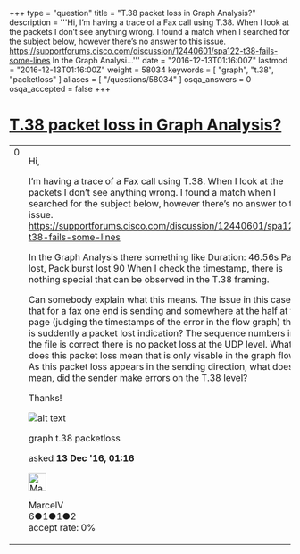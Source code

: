 +++
type = "question"
title = "T.38 packet loss in Graph Analysis?"
description = '''Hi, I’m having a trace of a Fax call using T.38. When I look at the packets I don’t see anything wrong. I found a match when I searched for the subject below, however there’s no answer to this issue. https://supportforums.cisco.com/discussion/12440601/spa122-t38-fails-some-lines In the Graph Analysi...'''
date = "2016-12-13T01:16:00Z"
lastmod = "2016-12-13T01:16:00Z"
weight = 58034
keywords = [ "graph", "t.38", "packetloss" ]
aliases = [ "/questions/58034" ]
osqa_answers = 0
osqa_accepted = false
+++

<div class="headNormal">

# [T.38 packet loss in Graph Analysis?](/questions/58034/t38-packet-loss-in-graph-analysis)

</div>

<div id="main-body">

<div id="askform">

<table id="question-table" style="width:100%;"><colgroup><col style="width: 50%" /><col style="width: 50%" /></colgroup><tbody><tr class="odd"><td style="width: 30px; vertical-align: top"><div class="vote-buttons"><div id="post-58034-score" class="post-score" title="current number of votes">0</div><div id="favorite-count" class="favorite-count"></div></div></td><td><div id="item-right"><div class="question-body"><p>Hi,</p><p>I’m having a trace of a Fax call using T.38. When I look at the packets I don’t see anything wrong. I found a match when I searched for the subject below, however there’s no answer to this issue. <a href="https://supportforums.cisco.com/discussion/12440601/spa122-t38-fails-some-lines">https://supportforums.cisco.com/discussion/12440601/spa122-t38-fails-some-lines</a></p><p>In the Graph Analysis there something like Duration: 46.56s Pack lost, Pack burst lost 90 When I check the timestamp, there is nothing special that can be observed in the T.38 framing.</p><p>Can somebody explain what this means. The issue in this case is that for a fax one end is sending and somewhere at the half at the page (judging the timestamps of the error in the flow graph) there is suddently a packet lost indication? The sequence numbers in the file is correct there is no packet loss at the UDP level. What does this packet loss mean that is only visable in the graph flow? As this packet loss appears in the sending direction, what does it mean, did the sender make errors on the T.38 level?</p><p>Thanks!</p><p><img src="https://osqa-ask.wireshark.org/upfiles/T38_packet_loss_48WEeTP.png" alt="alt text" /></p></div><div id="question-tags" class="tags-container tags">graph t.38 packetloss</div><div id="question-controls" class="post-controls"></div><div class="post-update-info-container"><div class="post-update-info post-update-info-user"><p>asked <strong>13 Dec '16, 01:16</strong></p><img src="https://secure.gravatar.com/avatar/45929f45e87892991e11f860e77af0d4?s=32&amp;d=identicon&amp;r=g" class="gravatar" width="32" height="32" alt="MarcelV&#39;s gravatar image" /><p>MarcelV<br />
<span class="score" title="6 reputation points">6</span><span title="1 badges"><span class="badge1">●</span><span class="badgecount">1</span></span><span title="1 badges"><span class="silver">●</span><span class="badgecount">1</span></span><span title="2 badges"><span class="bronze">●</span><span class="badgecount">2</span></span><br />
<span class="accept_rate" title="Rate of the user&#39;s accepted answers">accept rate:</span> <span title="MarcelV has no accepted answers">0%</span></p></img></div></div><div id="comments-container-58034" class="comments-container"></div><div id="comment-tools-58034" class="comment-tools"></div><div class="clear"></div><div id="comment-58034-form-container" class="comment-form-container"></div><div class="clear"></div></div></td></tr></tbody></table>

</div>

</div>

